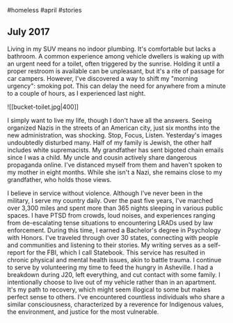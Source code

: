 #homeless #april #stories 
## July 2017

Living in my SUV means no indoor plumbing. It's comfortable but lacks a bathroom. A common experience among vehicle dwellers is waking up with an urgent need for a toilet, often triggered by the sunrise. Holding it until a proper restroom is available can be unpleasant, but it's a rite of passage for car campers. However, I've discovered a way to shift my "morning urgency": smoking pot. This can delay the need for anywhere from a minute to a couple of hours, as I experienced last night.

![[bucket-toilet.jpg|400]]

I simply want to live my life, though I don't have all the answers. Seeing organized Nazis in the streets of an American city, just six months into the new administration, was shocking. Stop, Focus, Listen. Yesterday's images undoubtedly disturbed many. Half of my family is Jewish, the other half includes white supremacists. My grandfather has sent bigoted chain emails since I was a child. My uncle and cousin actively share dangerous propaganda online. I've distanced myself from them and haven't spoken to my mother in eight months. While she isn't a Nazi, she remains close to my grandfather, who holds those views.

I believe in service without violence. Although I've never been in the military, I serve my country daily. Over the past five years, I've marched over 3,300 miles and spent more than 365 nights sleeping in various public spaces. I have PTSD from crowds, loud noises, and experiences ranging from de-escalating tense situations to encountering LRADs used by law enforcement. During this time, I earned a Bachelor's degree in Psychology with Honors. I've traveled through over 30 states, connecting with people and communities and listening to their stories. My writing serves as a self-report for the FBI, which I call Statebook. This service has resulted in chronic physical and mental health issues, akin to battle trauma. I continue to serve by volunteering my time to feed the hungry in Asheville. I had a breakdown during J20, left everything, and cut contact with some family. I intentionally choose to live out of my vehicle rather than in an apartment. It's my path to recovery, which might seem illogical to some but makes perfect sense to others. I've encountered countless individuals who share a similar consciousness, characterized by a reverence for Indigenous values, the environment, and justice for the most vulnerable.
